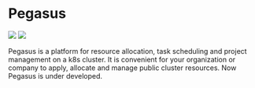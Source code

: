 # Pegasus

![](https://img.shields.io/github/license/kobeHub/pegasus) ![](https://img.shields.io/cirrus/github/kobeHub/pegasus?script=script&task=travis)

Pegasus is a platform for resource allocation, task scheduling and project management on a k8s cluster. It is convenient for your organization or company to apply, allocate and manage public cluster resources. Now Pegasus is under developed.
